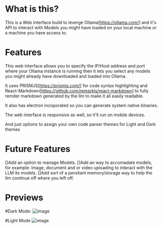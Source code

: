 # What is this?

This is a Web interface build to leverge Ollama[https://ollama.com/] and it's API to interact with Models you might have 
loaded on your local machine or a machine you have access to.

# Features

This web interface allows you to specify the IP/Host address and port where your Ollama instance is running then it lets you select any models you might already have downloaded and loaded into Ollama.

It uses PRISMJS[https://prismjs.com/] for code syntax highlighting and React-Markdown[https://github.com/remarkjs/react-markdown]
to fully remder markdown generated by the llm to make it all easily readable.

It also has electron incoporated so you can generate system native binaries.

The web interface is responsive as well, so it'll run on mobile devices.

And just options to assign your own code parser themes for Light and Dark themes 

# Future Features
[]Add an option to manage Models.
[]Add an way to accomadate models, for example: Image, document and or video uploading to interact with the LLM its models.
[]Add sort of a persitant memory/storage way to help the llm continue off where you left off.

# Previews
#Dark Mode:
![image](https://github.com/user-attachments/assets/0d86dd73-7bb5-4377-8228-a5ebd4598780)


#Light Mode
![image](https://github.com/user-attachments/assets/5ba95e02-da6a-4f84-8845-16b9d34477ad)

